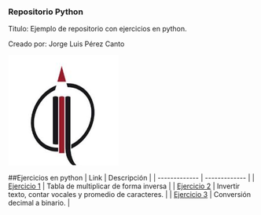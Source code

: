 ### Repositorio Python
Titulo: Ejemplo de repositorio con ejercicios en python.

Creado por: Jorge Luis Pérez Canto

![](/img/LogoEFPEM.jpg)

##Ejercicios en python
| Link  | Descripción |
| ------------- | ------------- |
| [Ejercicio 1](./ejercicio1.py) | Tabla de multiplicar de forma inversa  |
| [Ejercicio 2](./ejercicio2.py) | Invertir texto, contar vocales y promedio de caracteres. |
| [Ejercicio 3](./ejercicio3.py) | Conversión decimal a binario.  |